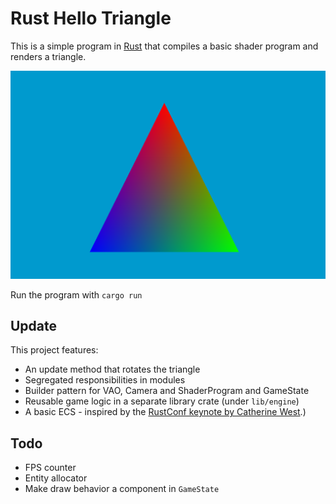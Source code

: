 # Rust Hello Triangle

This is a simple program in [Rust](https://www.rust-lang.org/en-US/) that compiles a basic shader program and renders a triangle.

![Render output](https://github.com/peerhenry/rust_hello_triangle/blob/master/Capture.PNG)

Run the program with `cargo run`

## Update

This project features:
- An update method that rotates the triangle
- Segregated responsibilities in modules
- Builder pattern for VAO, Camera and ShaderProgram and GameState
- Reusable game logic in a separate library crate (under `lib/engine`)
- A basic ECS - inspired by the [RustConf keynote by Catherine West](https://www.youtube.com/watch?v=aKLntZcp27M).)

## Todo

- FPS counter
- Entity allocator
- Make draw behavior a component in `GameState`
